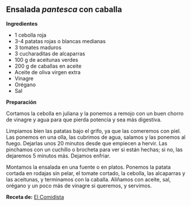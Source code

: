 ## Ensalada *pantesca* con caballa

**Ingredientes**

- 1 cebolla roja
- 3-4 patatas rojas o blancas medianas
- 3 tomates maduros
- 3 cucharaditas de alcaparras
- 100 g de aceitunas verdes
- 200 g de caballas en aceite
- Aceite de oliva virgen extra
- Vinagre
- Orégano
- Sal

**Preparación**

Cortamos la cebolla en juliana y la ponemos a remojo con un buen chorro de vinagre y agua para que pierda potencia y sea más digestiva.

Limpiamos bien las patatas bajo el grifo, ya que las comeremos con piel. Las ponemos en una olla, las cubrimos de agua, salamos y las ponemos al fuego. Dejarlas unos 20 minutos desde que empiecen a hervir. Las pinchamos con un cuchillo o brocheta para ver si están hechas; si no, las dejaremos 5 minutos más. Dejamos enfriar.

Montamos la ensalada en una fuente o en platos. Ponemos la patata cortada en rodajas sin pelar, el tomate cortado, la cebolla, las alcaparras y las aceitunas, y terminamos con la caballa. Aliñamos con aceite, sal, orégano y un poco más de vinagre si queremos, y servimos.

**Receta de:** [El Comidista](http://elcomidista.elpais.com/elcomidista/2012/09/10/articulo/1347253200_134725.html)